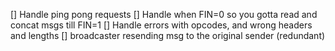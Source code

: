 [] Handle ping pong requests
[] Handle when FIN=0 so you gotta read and concat msgs till FIN=1
[] Handle errors with opcodes, and wrong headers and lengths
[] broadcaster resending msg to the original sender (redundant)